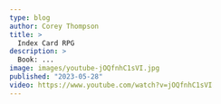 ```yaml
---
type: blog
author: Corey Thompson
title: >
  Index Card RPG
description: >
  Book: ...
image: images/youtube-jOQfnhC1sVI.jpg
published: "2023-05-28"
video: https://www.youtube.com/watch?v=jOQfnhC1sVI
---
```

